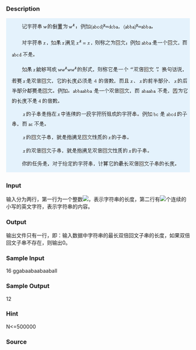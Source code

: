 
### Description
![](/JudgeOnline/upload/201111/1(7).jpg)
### Input
输入分为两行，第一行为一个整数![](/file:///C:/DOCUME~1/ADMINI~1/LOCALS~1/Temp/ksohtml/wps_clip_image-28668.png)，表示字符串的长度，第二行有![](/file:///C:/DOCUME~1/ADMINI~1/LOCALS~1/Temp/ksohtml/wps_clip_image-28863.png)个连续的小写的英文字符，表示字符串的内容。

### Output
输出文件只有一行，即：输入数据中字符串的最长双倍回文子串的长度，如果双倍回文子串不存在，则输出0。
### Sample Input
16
ggabaabaabaaball
### Sample Output
12
### Hint
N<=500000
### Source
